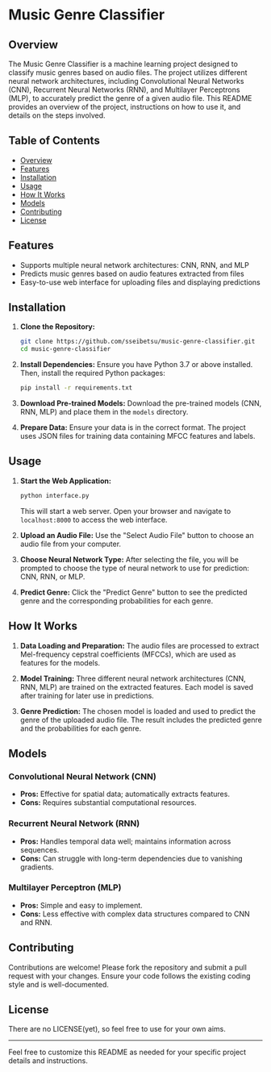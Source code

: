 # Music Genre Classifier

## Overview

The Music Genre Classifier is a machine learning project designed to classify music genres based on audio files. The project utilizes different neural network architectures, including Convolutional Neural Networks (CNN), Recurrent Neural Networks (RNN), and Multilayer Perceptrons (MLP), to accurately predict the genre of a given audio file. This README provides an overview of the project, instructions on how to use it, and details on the steps involved.

## Table of Contents
- [Overview](#overview)
- [Features](#features)
- [Installation](#installation)
- [Usage](#usage)
- [How It Works](#how-it-works)
- [Models](#models)
- [Contributing](#contributing)
- [License](#license)

## Features
- Supports multiple neural network architectures: CNN, RNN, and MLP
- Predicts music genres based on audio features extracted from files
- Easy-to-use web interface for uploading files and displaying predictions

## Installation

1. **Clone the Repository:**
   ```bash
   git clone https://github.com/sseibetsu/music-genre-classifier.git
   cd music-genre-classifier
   ```

2. **Install Dependencies:**
   Ensure you have Python 3.7 or above installed. Then, install the required Python packages:
   ```bash
   pip install -r requirements.txt
   ```

3. **Download Pre-trained Models:**
   Download the pre-trained models (CNN, RNN, MLP) and place them in the `models` directory.

4. **Prepare Data:**
   Ensure your data is in the correct format. The project uses JSON files for training data containing MFCC features and labels.

## Usage

1. **Start the Web Application:**
   ```bash
   python interface.py
   ```
   This will start a web server. Open your browser and navigate to `localhost:8000` to access the web interface.

2. **Upload an Audio File:**
   Use the "Select Audio File" button to choose an audio file from your computer.

3. **Choose Neural Network Type:**
   After selecting the file, you will be prompted to choose the type of neural network to use for prediction: CNN, RNN, or MLP.

4. **Predict Genre:**
   Click the "Predict Genre" button to see the predicted genre and the corresponding probabilities for each genre.

## How It Works

1. **Data Loading and Preparation:**
   The audio files are processed to extract Mel-frequency cepstral coefficients (MFCCs), which are used as features for the models.

2. **Model Training:**
   Three different neural network architectures (CNN, RNN, MLP) are trained on the extracted features. Each model is saved after training for later use in predictions.

3. **Genre Prediction:**
   The chosen model is loaded and used to predict the genre of the uploaded audio file. The result includes the predicted genre and the probabilities for each genre.

## Models

### Convolutional Neural Network (CNN)
- **Pros:** Effective for spatial data; automatically extracts features.
- **Cons:** Requires substantial computational resources.

### Recurrent Neural Network (RNN)
- **Pros:** Handles temporal data well; maintains information across sequences.
- **Cons:** Can struggle with long-term dependencies due to vanishing gradients.

### Multilayer Perceptron (MLP)
- **Pros:** Simple and easy to implement.
- **Cons:** Less effective with complex data structures compared to CNN and RNN.

## Contributing

Contributions are welcome! Please fork the repository and submit a pull request with your changes. Ensure your code follows the existing coding style and is well-documented.

## License

There are no LICENSE(yet), so feel free to use for your own aims.

---

Feel free to customize this README as needed for your specific project details and instructions.
